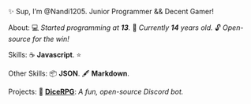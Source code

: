✨ Sup, I’m @Nandi1205. Junior Programmer && Decent Gamer!

About:
	💻 *Started programming at __13__.*
	🍰 *Currently __14__ years old.*
	🔓 *Open-source for the win!*

Skills:
	☕ __Javascript__. ⭐

Other Skills:
	📦 __JSON__.
	🖋️ __Markdown__.

Projects:
	🎲 [__DiceRPG__](https://github.com/Nandi1205/DiceRPG): *A fun, open-source Discord bot.*
